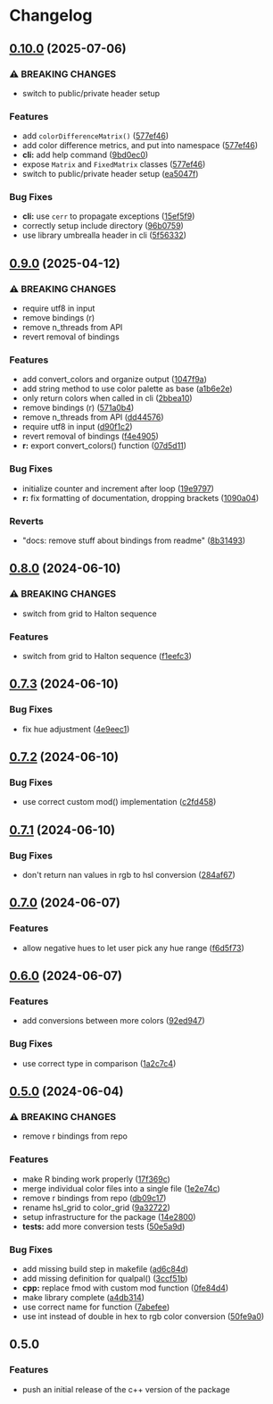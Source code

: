 # Changelog

## [0.10.0](https://github.com/jolars/qualpal/compare/v0.9.0...v0.10.0) (2025-07-06)


### ⚠ BREAKING CHANGES

* switch to public/private header setup

### Features

* add `colorDifferenceMatrix()` ([577ef46](https://github.com/jolars/qualpal/commit/577ef4605a29f0cae3461748f4f77cf36893bd92))
* add color difference metrics, and put into namespace ([577ef46](https://github.com/jolars/qualpal/commit/577ef4605a29f0cae3461748f4f77cf36893bd92))
* **cli:** add help command ([9bd0ec0](https://github.com/jolars/qualpal/commit/9bd0ec0de75ce77a5a60da0a6d0e74919d2dbaef))
* expose `Matrix` and `FixedMatrix` classes ([577ef46](https://github.com/jolars/qualpal/commit/577ef4605a29f0cae3461748f4f77cf36893bd92))
* switch to public/private header setup ([ea5047f](https://github.com/jolars/qualpal/commit/ea5047f583bbf434bba10cc7e1d96673b691da76))


### Bug Fixes

* **cli:** use `cerr` to propagate exceptions ([15ef5f9](https://github.com/jolars/qualpal/commit/15ef5f9c67046fbb3c77556ff66912b342042dd9))
* correctly setup include directory ([96b0759](https://github.com/jolars/qualpal/commit/96b07599ab9917b1b6f142c9a22a3e6d1fe35e57))
* use library umbrealla header in cli ([5f56332](https://github.com/jolars/qualpal/commit/5f56332dcf4ca45f31505a2b0f61315894428162))

## [0.9.0](https://github.com/jolars/qualpal/compare/v0.8.0...v0.9.0) (2025-04-12)


### ⚠ BREAKING CHANGES

* require utf8 in input
* remove bindings (r)
* remove n_threads from API
* revert removal of bindings

### Features

* add convert_colors and organize output ([1047f9a](https://github.com/jolars/qualpal/commit/1047f9ab62d3bd14fa901f062adb7a0f75583c60))
* add string method to use color palette as base ([a1b6e2e](https://github.com/jolars/qualpal/commit/a1b6e2e78d128869886d3dc9a21978dbdc617432))
* only return colors when called in cli ([2bbea10](https://github.com/jolars/qualpal/commit/2bbea10416dc1685c8e4cf5e0cc0ee0dce17e800))
* remove bindings (r) ([571a0b4](https://github.com/jolars/qualpal/commit/571a0b40fa9c546a66b63cfbc7ab3e499859111e))
* remove n_threads from API ([dd44576](https://github.com/jolars/qualpal/commit/dd4457620d1350822e4464e60f39ae5a4e45b0e8))
* require utf8 in input ([d90f1c2](https://github.com/jolars/qualpal/commit/d90f1c201ffe57371e3bbb687f39215d12106533))
* revert removal of bindings ([f4e4905](https://github.com/jolars/qualpal/commit/f4e490544fe978f6325fa0ae6ac8b55ce695ec59))
* **r:** export convert_colors() function ([07d5d11](https://github.com/jolars/qualpal/commit/07d5d11d330d45f8b2d83c4112691f5564c772da))


### Bug Fixes

* initialize counter and increment after loop ([19e9797](https://github.com/jolars/qualpal/commit/19e9797f84556630155b5054111584aa5d6273a4))
* **r:** fix formatting of documentation, dropping brackets ([1090a04](https://github.com/jolars/qualpal/commit/1090a04d073eada01f3c35b07bfc678f1ee9d3f5))


### Reverts

* "docs: remove stuff about bindings from readme" ([8b31493](https://github.com/jolars/qualpal/commit/8b31493cc1a7ff86b037e7628c76c89700ed3559))

## [0.8.0](https://github.com/jolars/qualpal/compare/v0.7.3...v0.8.0) (2024-06-10)


### ⚠ BREAKING CHANGES

* switch from grid to Halton sequence

### Features

* switch from grid to Halton sequence ([f1eefc3](https://github.com/jolars/qualpal/commit/f1eefc3dfe7781ec771a97fd354629128a877f8f))

## [0.7.3](https://github.com/jolars/qualpal/compare/v0.7.2...v0.7.3) (2024-06-10)


### Bug Fixes

* fix hue adjustment ([4e9eec1](https://github.com/jolars/qualpal/commit/4e9eec1f1242ab8c6f1c4e91af2b491e451e517a))

## [0.7.2](https://github.com/jolars/qualpal/compare/v0.7.1...v0.7.2) (2024-06-10)


### Bug Fixes

* use correct custom mod() implementation ([c2fd458](https://github.com/jolars/qualpal/commit/c2fd458bfa68c7120855d4f18f2a52edad444ef8))

## [0.7.1](https://github.com/jolars/qualpal/compare/v0.7.0...v0.7.1) (2024-06-10)


### Bug Fixes

* don't return nan values in rgb to hsl conversion ([284af67](https://github.com/jolars/qualpal/commit/284af6740645420daa4f97b68c75848fa5aca35e))

## [0.7.0](https://github.com/jolars/qualpal/compare/v0.6.0...v0.7.0) (2024-06-07)


### Features

* allow negative hues to let user pick any hue range ([f6d5f73](https://github.com/jolars/qualpal/commit/f6d5f731e2632e47ba7c0593680bcf471ffc52f5))

## [0.6.0](https://github.com/jolars/qualpal/compare/v0.5.0...v0.6.0) (2024-06-07)


### Features

* add conversions between more colors ([92ed947](https://github.com/jolars/qualpal/commit/92ed9479caad315500906b222d4f6a7f87f8b7b5))


### Bug Fixes

* use correct type in comparison ([1a2c7c4](https://github.com/jolars/qualpal/commit/1a2c7c401c0f8a7151900baf1febd3caa3df0515))

## [0.5.0](https://github.com/jolars/qualpal/compare/qualpal-v0.4.5...qualpal-v0.5.0) (2024-06-04)


### ⚠ BREAKING CHANGES

* remove r bindings from repo

### Features

* make R binding work properly ([17f369c](https://github.com/jolars/qualpal/commit/17f369c0737c5f99769c3eac8b840d33e4b8cfad))
* merge individual color files into a single file ([1e2e74c](https://github.com/jolars/qualpal/commit/1e2e74c9554546e5e5b24ba6bb4405f226216359))
* remove r bindings from repo ([db09c17](https://github.com/jolars/qualpal/commit/db09c17dfbc9bc96d8f08adca270d6179bdb5eef))
* rename hsl_grid to color_grid ([9a32722](https://github.com/jolars/qualpal/commit/9a327220f19ea12bea146fab9f1eb18c8164031c))
* setup infrastructure for the package ([14e2800](https://github.com/jolars/qualpal/commit/14e280015cb05420b7093b3ba487e32958ccebfd))
* **tests:** add more conversion tests ([50e5a9d](https://github.com/jolars/qualpal/commit/50e5a9d81c35947cb2dc69abb2b06cda85fb14d8))


### Bug Fixes

* add missing build step in makefile ([ad6c84d](https://github.com/jolars/qualpal/commit/ad6c84d461a566897f946f276b4516307bc15cdf))
* add missing definition for qualpal() ([3ccf51b](https://github.com/jolars/qualpal/commit/3ccf51bddbdf58fb98341f9d4c37027034f9752a))
* **cpp:** replace fmod with custom mod function ([0fe84d4](https://github.com/jolars/qualpal/commit/0fe84d4ef531e3ed2053d15cf2fe3033f1907ed8))
* make library complete ([a4db314](https://github.com/jolars/qualpal/commit/a4db314ae71c353abafc588783ca1dca93f74638))
* use correct name for function ([7abefee](https://github.com/jolars/qualpal/commit/7abefee6685fb863d54233c58c5d7cd2c2d46807))
* use int instead of double in hex to rgb color conversion ([50fe9a0](https://github.com/jolars/qualpal/commit/50fe9a02b42a0222f7947203a0a993b6bade3135))

## 0.5.0

### Features

- push an initial release of the c++ version of the package
